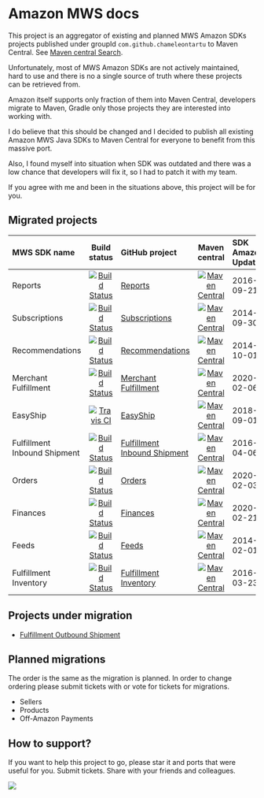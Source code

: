 # Amazon MWS docs

This project is an aggregator of existing and planned MWS Amazon SDKs projects published under groupId `com.github.chameleontartu` to Maven Central. See [Maven central Search](https://search.maven.org/search?q=com.github.chameleontartu).

Unfortunately, most of MWS Amazon SDKs are not actively maintained, hard to use and there is no a single source of truth where these projects can be retrieved from.

Amazon itself supports only fraction of them into Maven Central, developers migrate to Maven, Gradle only those projects they are interested into working with.

I do believe that this should be changed and I decided to publish all existing Amazon MWS Java SDKs to Maven Central for everyone to benefit from this massive port.

Also, I found myself into situation when SDK was outdated and there was a low chance that developers will fix it, so I had to patch it with my team.

If you agree with me and been in the situations above, this project will be for you.

## Migrated projects

| MWS SDK name  | Build status | GitHub project | Maven central | SDK Amazon Update |
| :------------ | :----------: | :------------- | :-----------: | :---------------- |
| Reports       | [![Build Status](https://travis-ci.org/ChameleonTartu/amazon-mws-reports-maven.svg?branch=master)](https://travis-ci.org/ChameleonTartu/amazon-mws-reports-maven) | [Reports](https://github.com/ChameleonTartu/amazon-mws-reports-maven) | [![Maven Central](https://maven-badges.herokuapp.com/maven-central/com.github.chameleontartu/amazon-mws-reports-maven/badge.svg)](https://maven-badges.herokuapp.com/maven-central/com.github.chameleontartu/amazon-mws-reports-maven/) | 2016-09-21 |
| Subscriptions | [![Build Status](https://travis-ci.org/ChameleonTartu/amazon-mws-subscriptions-maven.svg?branch=master)](https://travis-ci.org/ChameleonTartu/amazon-mws-subscriptions-maven) | [Subscriptions](https://github.com/ChameleonTartu/amazon-mws-subscriptions-maven) | [![Maven Central](https://maven-badges.herokuapp.com/maven-central/com.github.chameleontartu/amazon-mws-subscriptions-maven/badge.svg)](https://maven-badges.herokuapp.com/maven-central/com.github.chameleontartu/amazon-mws-subscriptions-maven/) | 2014-09-30 |
| Recommendations | [![Build Status](https://travis-ci.org/ChameleonTartu/amazon-mws-recommendations-maven.svg?branch=master)](https://travis-ci.org/ChameleonTartu/amazon-mws-recommendations-maven) | [Recommendations](https://github.com/ChameleonTartu/amazon-mws-recommendations-maven) | [![Maven Central](https://maven-badges.herokuapp.com/maven-central/com.github.chameleontartu/amazon-mws-recommendations-maven/badge.svg)](https://maven-badges.herokuapp.com/maven-central/com.github.chameleontartu/amazon-mws-recommendations-maven/) | 2014-10-01 |
| Merchant Fulfillment | [![Build Status](https://travis-ci.org/ChameleonTartu/amazon-mws-merchant-fulfillment-maven.svg?branch=master)](https://travis-ci.org/ChameleonTartu/amazon-mws-merchant-fulfillment-maven) | [Merchant Fulfillment](https://github.com/ChameleonTartu/amazon-mws-merchant-fulfillment-maven) | [![Maven Central](https://maven-badges.herokuapp.com/maven-central/com.github.chameleontartu/amazon-mws-merchant-fulfillment-maven/badge.svg)](https://maven-badges.herokuapp.com/maven-central/com.github.chameleontartu/amazon-mws-merchant-fulfillment-maven/) | 2020-02-06 |
| EasyShip | [![Travis CI](https://travis-ci.com/ChameleonTartu/amazon-mws-easyship-maven.svg?branch=master)](https://travis-ci.com/ChameleonTartu/amazon-mws-easyship-maven) | [EasyShip](https://github.com/ChameleonTartu/amazon-mws-easyship-maven) | [![Maven Central](https://maven-badges.herokuapp.com/maven-central/com.github.chameleontartu/amazon-mws-easyship-maven/badge.svg)](https://maven-badges.herokuapp.com/maven-central/com.github.chameleontartu/amazon-mws-easyship-maven/) | 2018-09-01 | 
| Fulfillment Inbound Shipment | [![Build Status](https://travis-ci.com/ChameleonTartu/amazon-mws-fulfillment-inbound-shipment-maven.svg?branch=master)](https://travis-ci.com/ChameleonTartu/amazon-mws-fulfillment-inbound-shipment-maven) | [Fulfillment Inbound Shipment](https://github.com/ChameleonTartu/amazon-mws-fulfillment-inbound-shipment-maven) | [![Maven Central](https://maven-badges.herokuapp.com/maven-central/com.github.chameleontartu/amazon-mws-fulfillment-inbound-shipment-maven/badge.svg)](https://maven-badges.herokuapp.com/maven-central/com.github.chameleontartu/amazon-mws-fulfillment-inbound-shipment-maven/) | 2016-04-06 | 
| Orders | [![Build Status](https://travis-ci.com/ChameleonTartu/amazon-mws-orders-maven.svg?branch=master)](https://travis-ci.com/ChameleonTartu/amazon-mws-orders-maven) | [Orders](https://github.com/ChameleonTartu/amazon-mws-orders-maven) | [![Maven Central](https://maven-badges.herokuapp.com/maven-central/com.github.chameleontartu/amazon-mws-orders-maven/badge.svg)](https://maven-badges.herokuapp.com/maven-central/com.github.chameleontartu/amazon-mws-orders-maven/) | 2020-02-03 |
| Finances | [![Build Status](https://travis-ci.com/ChameleonTartu/amazon-mws-finances-maven.svg?branch=master)](https://travis-ci.com/ChameleonTartu/amazon-mws-finances-maven) | [Finances](https://github.com/ChameleonTartu/amazon-mws-finances-maven) | [![Maven Central](https://maven-badges.herokuapp.com/maven-central/com.github.chameleontartu/amazon-mws-finances-maven/badge.svg)](https://maven-badges.herokuapp.com/maven-central/com.github.chameleontartu/amazon-mws-finances-maven/) | 2020-02-21 |
| Feeds | [![Build Status](https://travis-ci.com/ChameleonTartu/amazon-mws-feeds-maven.svg?branch=master)](https://travis-ci.com/ChameleonTartu/amazon-mws-feeds-maven) | [Feeds](https://github.com/ChameleonTartu/amazon-mws-feeds-maven) | [![Maven Central](https://maven-badges.herokuapp.com/maven-central/com.github.chameleontartu/amazon-mws-feeds-maven/badge.svg)](https://maven-badges.herokuapp.com/maven-central/com.github.chameleontartu/amazon-mws-feeds-maven/) | 2014-02-01 |
| Fulfillment Inventory | [![Build Status](https://travis-ci.com/ChameleonTartu/amazon-mws-fulfillment-inventory-maven.svg?branch=master)](https://travis-ci.com/ChameleonTartu/amazon-mws-fulfillment-inventory-maven) | [Fulfillment Inventory](https://github.com/ChameleonTartu/amazon-mws-fulfillment-inventory-maven) | [![Maven Central](https://maven-badges.herokuapp.com/maven-central/com.github.chameleontartu/amazon-mws-fulfillment-inventory-maven/badge.svg)](https://maven-badges.herokuapp.com/maven-central/com.github.chameleontartu/amazon-mws-fulfillment-inventory-maven/) | 2016-03-23 |

## Projects under migration

- [Fulfillment Outbound Shipment](https://github.com/ChameleonTartu/amazon-mws-fulfillment-outbound-shipment-maven)

## Planned migrations

The order is the same as the migration is planned. In order to change ordering please submit tickets with or vote for tickets for migrations.

- Sellers
- Products
- Off-Amazon Payments

## How to support?

If you want to help this project to go, please star it and ports that were useful for you. Submit tickets. Share with your friends and colleagues.

<a href="https://www.buymeacoffee.com/chameleontartu"><img src="https://img.buymeacoffee.com/button-api/?text=Buy me a coffee&emoji=&slug=chameleontartu&button_colour=40DCA5&font_colour=ffffff&font_family=Cookie&outline_colour=000000&coffee_colour=FFDD00"></a>
